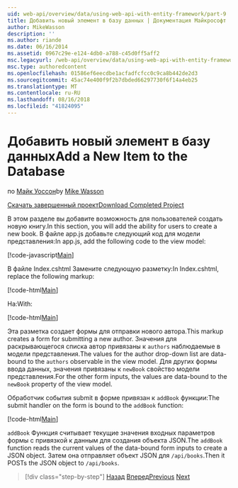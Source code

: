 ```yaml
---
uid: web-api/overview/data/using-web-api-with-entity-framework/part-9
title: Добавить новый элемент в базу данных | Документация Майкрософт
author: MikeWasson
description: ''
ms.author: riande
ms.date: 06/16/2014
ms.assetid: 0967c29e-e124-4db0-a788-c45d0ff5aff2
msc.legacyurl: /web-api/overview/data/using-web-api-with-entity-framework/part-9
msc.type: authoredcontent
ms.openlocfilehash: 01586ef6eecdbe1acfadfcfcc0c9ca8b442de2d3
ms.sourcegitcommit: 45ac74e400f9f2b7dbded66297730f6f14a4eb25
ms.translationtype: MT
ms.contentlocale: ru-RU
ms.lasthandoff: 08/16/2018
ms.locfileid: "41824095"
---
```

<a name="add-a-new-item-to-the-database"></a><span data-ttu-id="06287-102">Добавить новый элемент в базу данных</span><span class="sxs-lookup"><span data-stu-id="06287-102">Add a New Item to the Database</span></span>
====================
<span data-ttu-id="06287-103">по [Майк Уоссон](https://github.com/MikeWasson)</span><span class="sxs-lookup"><span data-stu-id="06287-103">by [Mike Wasson](https://github.com/MikeWasson)</span></span>

[<span data-ttu-id="06287-104">Скачать завершенный проект</span><span class="sxs-lookup"><span data-stu-id="06287-104">Download Completed Project</span></span>](https://github.com/MikeWasson/BookService)

<span data-ttu-id="06287-105">В этом разделе вы добавите возможность для пользователей создать новую книгу.</span><span class="sxs-lookup"><span data-stu-id="06287-105">In this section, you will add the ability for users to create a new book.</span></span> <span data-ttu-id="06287-106">В файле app.js добавьте следующий код для модели представления:</span><span class="sxs-lookup"><span data-stu-id="06287-106">In app.js, add the following code to the view model:</span></span>

[!code-javascript[Main](part-9/samples/sample1.js)]

<span data-ttu-id="06287-107">В файле Index.cshtml Замените следующую разметку:</span><span class="sxs-lookup"><span data-stu-id="06287-107">In Index.cshtml, replace the following markup:</span></span>

[!code-html[Main](part-9/samples/sample2.html)]

<span data-ttu-id="06287-108">На:</span><span class="sxs-lookup"><span data-stu-id="06287-108">With:</span></span>

[!code-html[Main](part-9/samples/sample3.html)]

<span data-ttu-id="06287-109">Эта разметка создает формы для отправки нового автора.</span><span class="sxs-lookup"><span data-stu-id="06287-109">This markup creates a form for submitting a new author.</span></span> <span data-ttu-id="06287-110">Значения для раскрывающегося списка автор привязаны к `authors` наблюдаемые в модели представления.</span><span class="sxs-lookup"><span data-stu-id="06287-110">The values for the author drop-down list are data-bound to the `authors` observable in the view model.</span></span> <span data-ttu-id="06287-111">Для других формы ввода данных, значения привязаны к `newBook` свойство модели представления.</span><span class="sxs-lookup"><span data-stu-id="06287-111">For the other form inputs, the values are data-bound to the `newBook` property of the view model.</span></span>

<span data-ttu-id="06287-112">Обработчик события submit в форме привязан к `addBook` функции:</span><span class="sxs-lookup"><span data-stu-id="06287-112">The submit handler on the form is bound to the `addBook` function:</span></span>

[!code-html[Main](part-9/samples/sample4.html)]

<span data-ttu-id="06287-113">`addBook` Функция считывает текущие значения входных параметров формы с привязкой к данным для создания объекта JSON.</span><span class="sxs-lookup"><span data-stu-id="06287-113">The `addBook` function reads the current values of the data-bound form inputs to create a JSON object.</span></span> <span data-ttu-id="06287-114">Затем она отправляет объект JSON для `/api/books`.</span><span class="sxs-lookup"><span data-stu-id="06287-114">Then it POSTs the JSON object to `/api/books`.</span></span>

> [!div class="step-by-step"]
> <span data-ttu-id="06287-115">[Назад](part-8.md)
> [Вперед](part-10.md)</span><span class="sxs-lookup"><span data-stu-id="06287-115">[Previous](part-8.md)
[Next](part-10.md)</span></span>
